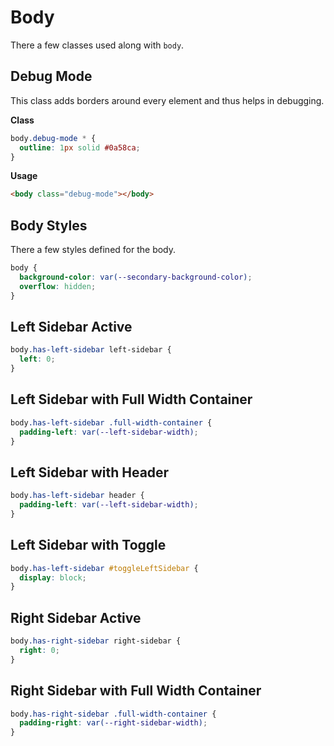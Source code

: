 # Body

There a few classes used along with `body`.

## Debug Mode

This class adds borders around every element and thus helps in debugging.

**Class**

```css
body.debug-mode * {
  outline: 1px solid #0a58ca;
}
```

**Usage**

```html
<body class="debug-mode"></body>
```

## Body Styles

There a few styles defined for the body.

```css
body {
  background-color: var(--secondary-background-color);
  overflow: hidden;
}
```

## Left Sidebar Active

```css
body.has-left-sidebar left-sidebar {
  left: 0;
}
```

## Left Sidebar with Full Width Container

```css
body.has-left-sidebar .full-width-container {
  padding-left: var(--left-sidebar-width);
}
```

## Left Sidebar with Header

```css
body.has-left-sidebar header {
  padding-left: var(--left-sidebar-width);
}
```

## Left Sidebar with Toggle

```css
body.has-left-sidebar #toggleLeftSidebar {
  display: block;
}
```

## Right Sidebar Active

```css
body.has-right-sidebar right-sidebar {
  right: 0;
}
```

## Right Sidebar with Full Width Container

```css
body.has-right-sidebar .full-width-container {
  padding-right: var(--right-sidebar-width);
}
```
